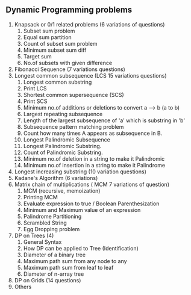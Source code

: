 ## Dynamic Programming problems
1. Knapsack or 0/1 related problems (6 variations of questions)
   1. Subset sum problem
   2. Equal sum partition
   3. Count of subset sum problem
   4. Minimum subset sum diff
   5. Target sum 
   6. No.of subsets with given difference
2. Fibonacci Sequence (7 variations questions)
3. Longest common subsequence (LCS 15 variations questions)
   1. Longest common substring
   2. Print LCS
   3. Shortest common supersequence (SCS)
   4. Print SCS
   5. Minimum no.of additions or deletions to convert a --> b (a to b)
   6. Largest repeating subsequence
   7. Length of the largest subsequence of 'a' which is substring in 'b'
   8. Subsequence pattern matching problem
   9. Count how many times A appears as subsequence in B.
   10. Longest Palindromic Subsequence 
   11. Longest Palindromic Substring.
   12. Count of Palindromic Substring.
   13. Minimum no.of deletion in a string to make it Palindromic
   14. Minimum no.of insertion in a string to make it Palindrome
4. Longest increasing substring (10 variation questions)
5. Kadane's Algorithm (6 variations)
6. Matrix chain of multiplications ( MCM 7 variations of question)
   1. MCM (recursive, memoization)
   2. Printing MCM
   3. Evaluate expression to true / Boolean Parenthesization 
   4. Minimum and Maximum value of an expression 
   5. Palindrome Partitioning 
   6. Scrambled String
   7. Egg Dropping problem
7. DP on Trees (4)
   1. General Syntax
   2. How DP can be applied to Tree (Identification)
   3. Diameter of a binary tree
   4. Maximum path sum from any node to any
   5. Maximum path sum from leaf to leaf
   6. Diameter of n-array tree
8. DP on Grids (14 questions)
9. Others



